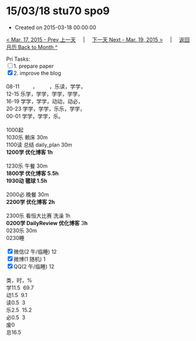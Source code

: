 # 15/03/18 stu70 spo9

- Created on 2015-03-18 00:00:00

[< Mar. 17, 2015 - Prev 上一天](/lifelogs/2015/03/d17.md) &nbsp; &nbsp; | &nbsp; &nbsp; [下一天 Next - Mar. 19, 2015 >](/lifelogs/2015/03/d19.md) &nbsp; &nbsp; |  &nbsp; &nbsp; [返回月历 Back to Month ^](/lifelogs/2015/03/index.md)
<br/><div>Pri Tasks:<br/><input type="checkbox" />1. prepare paper</div><div><input type="checkbox" checked="true" />2. improve the blog<br/></div><div><div><br/></div>08-11         ，        ，乐读，学学，<br/>12-15 乐学，学学，学学，学学，<br/>16-19 学学，学学，动动，动必，<br/>20-23 学学，学学，乐乐，学学，</div><div>00-01 学学，学学，乐。<br/><div><br/></div>1000起<br/>1030乐 赖床 30m<br/>1100读 总结 daily_plan 30m<br/><b>1200学 优化博客 1h</b><div><br/></div>1230乐 午餐 30m<br/><b>1800学 优化博客 5.5h</b><div><b>1930动 毽球 1.5h</b></div><div><br/></div>2000必 晚餐 30m<br/><b>2200学 优化博客 2h</b></div><div><b><br/></b></div><div><div>2300乐 看恒大比赛 洗澡 1h</div><b>0200学 DailyReview 优化博客</b> 3<b>h</b> </div><div>0230乐 30m </div><div>0230睡</div><div><br/><input type="checkbox" checked="true" />微信(2 午/临睡) 12<br/><input type="checkbox" checked="true" />微博(1 随机) 1<br/><input type="checkbox" checked="true" />QQ(2 午/临睡) 12<br/><div><br/></div>类，时，%<br/>学11.5  69.7<br/>动1.5  9.1<br/>读0.5  3<br/>乐2.5  15.2<br/>必0.5  3<br/>废0<br/>总16.5</div>
